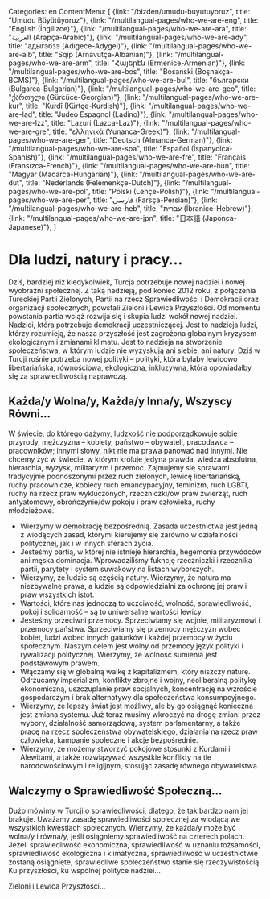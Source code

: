 Categories: en
ContentMenu: [
  {link: "/bizden/umudu-buyutuyoruz", title: "Umudu Büyütüyoruz"},
  {link: "/multilangual-pages/who-we-are-eng", title: "English (İngilizce)"},
  {link: "/multilangual-pages/who-we-are-ara", title: "العربية (Arapça-Arabic)"},
  {link: "/multilangual-pages/who-we-are-ady", title: "адыгэбзэ (Adıgece-Adygei)"},
  {link: "/multilangual-pages/who-we-are-alb", title: "Sqip (Arnavutça-Albanian)"},
  {link: "/multilangual-pages/who-we-are-arm", title: "Հայերէն (Ermenice-Armenian)"},
  {link: "/multilangual-pages/who-we-are-bos", title: "Bosanski (Boşnakça-BCMS)"},
  {link: "/multilangual-pages/who-we-are-bul", title: "български (Bulgarca-Bulgarian)"},
  {link: "/multilangual-pages/who-we-are-geo", title: "ქართული (Gürcüce-Georgian)"},
  {link: "/multilangual-pages/who-we-are-kur", title: "Kurdî (Kürtçe-Kurdish)"},
  {link: "/multilangual-pages/who-we-are-lad", title: "Judeo Espagnol (Ladino)"},
  {link: "/multilangual-pages/who-we-are-lzz", title: "Lazuri (Lazca-Laz)"},
  {link: "/multilangual-pages/who-we-are-gre", title: "ελληνικά (Yunanca-Greek)"},
  {link: "/multilangual-pages/who-we-are-ger", title: "Deutsch (Almanca-German)"},
  {link: "/multilangual-pages/who-we-are-spa", title: "Español (İspanyolca-Spanish)"},
  {link: "/multilangual-pages/who-we-are-fre", title: "Français (Fransızca-French)"},
  {link: "/multilangual-pages/who-we-are-hun", title: "Magyar (Macarca-Hungarian)"},
  {link: "/multilangual-pages/who-we-are-dut", title: "Nederlands (Felemenkçe-Dutch)"},
  {link: "/multilangual-pages/who-we-are-pol", title: "Polski (Lehçe-Polish)"},
  {link: "/multilangual-pages/who-we-are-per", title: "فارسى (Farsça-Persian)"},
  {link: "/multilangual-pages/who-we-are-heb", title: "עברית (İbranice-Hebrew)"},
  {link: "/multilangual-pages/who-we-are-jpn", title: "日本語 (Japonca-Japanese)"},
  ]

# Dla ludzi, natury i pracy… 

Dziś, bardziej niż kiedykolwiek, Turcja potrzebuje nowej nadziei i nowej wyobraźni społecznej.
Z taką nadzieją, pod koniec 2012 roku, z połączenia Tureckiej Partii Zielonych, Partii na rzecz Sprawiedliwości i Demokracji oraz organizacji społecznych, powstali Zieloni i Lewica Przyszłości. Od momentu powstania partia wciąż rozwija się i skupia ludzi wokół nowej nadziei.
Nadziei, która potrzebuje demokracji uczestniczącej. 
Jest to nadzieja ludzi, którzy rozumieją, że nasza przyszłość jest zagrożona globalnym kryzysem ekologicznym i zmianami klimatu.
Jest to nadzieja na stworzenie społeczeństwa, w którym ludzie nie wyzyskują ani siebie, ani natury.
Dziś w Turcji rośnie potrzeba nowej polityki – polityki, która byłaby lewicowo libertariańska, równościowa, ekologiczna, inkluzywna, która opowiadałby się za sprawiedliwością naprawczą.

## Każda/y Wolna/y, Każda/y Inna/y, Wszyscy Równi…

W świecie, do którego dążymy, ludzkość nie podporządkowuje sobie przyrody, mężczyzna – kobiety, państwo – obywateli, pracodawca – pracowników; innymi słowy, nikt nie ma prawa panować nad innymi. Nie chcemy żyć w świecie, w którym króluje jedyna prawda, wiedza absolutna, hierarchia, wyzysk, militaryzm i przemoc. 
Zajmujemy się sprawami tradycyjnie podnoszonymi przez ruch zielonych, lewicę libertariańską, ruchy pracownicze, kobiecy ruch emancypacyjny, feminizm, ruch LGBTI, ruchy na rzecz praw wykluczonych, rzeczniczki/ów praw zwierząt, ruch antyatomowy, obrończynie/ów pokoju i praw człowieka, ruchy młodzieżowe.

- Wierzymy w demokrację bezpośrednią. Zasada uczestnictwa jest jedną z wiodących zasad, którymi kierujemy się zarówno w działalności politycznej, jak i w innych sferach życia. 
- Jesteśmy partią, w której nie istnieje hierarchia, hegemonia przywódców ani męska dominacja. Wprowadziliśmy fukncję rzeczniczki i rzecznika partii, parytety i system suwakowy na listach wyborczych. 
- Wierzymy, że ludzie są częścią natury. Wierzymy, że natura ma niezbywalne prawa, a ludzie są odpowiedzialni za ochronę jej praw i praw wszystkich istot.
- Wartości, które nas jednoczą to uczciwość, wolność, sprawiedliwość, pokój i solidarność – są to uniwersalne wartości lewicy. 
- Jesteśmy przeciwni przemocy. Sprzeciwiamy się wojnie, militaryzmowi i przemocy państwa. Sprzeciwiamy się przemocy mężczyzn wobec kobiet, ludzi wobec innych gatunków i każdej przemocy w życiu społecznym. Naszym celem jest wolny od przemocy język polityki i rywalizacji politycznej. Wierzymy, że wolność sumienia jest podstawowym prawem.
- Włączamy się w globalną walkę z kapitalizmem, który niszczy naturę. Odrzucamy imperializm, konflikty zbrojne i wojny, neoliberalną politykę ekonomiczną, uszczuplanie praw socjalnych, koncentrację na wzroście gospodarczym i brak alternatywy dla społeczeństwa konsumpcyjnego. 
- Wierzymy, że lepszy świat jest możliwy, ale by go osiągnąć konieczna jest zmiana systemu. Już teraz musimy wkroczyć na drogę zmian: przez wybory, działalność samorządową, system parlamentarny, a także pracę na rzecz społeczeństwa obywatelskiego, działania na rzecz praw człowieka, kampanie społeczne i akcje bezpośrednie. 
- Wierzymy, że możemy stworzyć pokojowe stosunki z Kurdami i Alewitami, a także rozwiązywać wszystkie konflikty na tle narodowościowym i religijnym, stosując zasadę równego obywatelstwa.

## Walczymy o Sprawiedliwość Społeczną…
Dużo mówimy w Turcji o sprawiedliwości, dlatego, że tak bardzo nam jej brakuje. Uważamy zasadę sprawiedliwości społecznej za wiodącą we wszystkich kwestiach społecznych. 
Wierzymy, że każda/y może być wolna/y i równa/y, jeśli osiągniemy sprawiedliwość na czterech polach.
Jeżeli sprawiedliwość ekonomiczna, sprawiedliwość w uznaniu tożsamości, sprawiedliwość ekologiczna i klimatyczna, sprawiedliwość w uczestnictwie zostaną osiągnięte, sprawiedliwe społeczeństwo stanie się rzeczywistością. 
Ku przyszłości, ku wspólnej polityce nadziei… 

Zieloni i Lewica Przyszłości…



